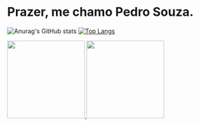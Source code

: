 <h1>Prazer, me chamo Pedro Souza.</h1>

  ![Anurag's GitHub stats](https://github-readme-stats.vercel.app/api?username=PedroSzSantana&show_icons=true&theme=radical)
  [![Top Langs](https://github-readme-stats.vercel.app/api/top-langs/?username=PedroSzSantana&layout=compact)](https://github.com/anuraghazra/github-readme-stats)

<div>
<a href="https://github.com/seu-usuário-aqui">
  <img height="180em" src="https://github-readme-stats.vercel.app/api/top-langs/?username=PedroSzSantana&layout=compact&langs_count=7&theme=dracula"/>
  <img height="180em" src="https://github-readme-stats.vercel.app/api?username=PedroSzSantana&show_icons=true&theme=dracula&include_all_commits=true&count_private=true"/>
</div>
